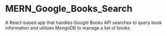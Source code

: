 # MERN_Google_Books_Search
A React-based app that handles Google Books API searches to query book information and utilizes MongoDB to manage a list of books.
